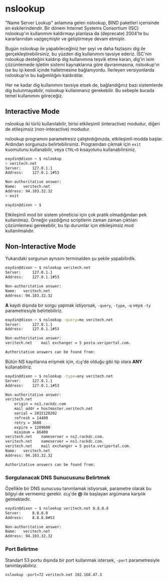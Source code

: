 # nslookup

"Name Server Lookup" anlamına gelen nslookup, BIND paketleri içerisinde en eskilerindendir. Bir dönem Internet Systems Consortium (ISC) nslookup'ın kullanımını kaldırmayı planlasa da (deprecate) 2004'te bu kararlarından vazgeçmiştir ve geliştirmeye devam etmiştir.

Bugün nslookup ile yapabileceğiniz her şeyi ve daha fazlasını dig ile gerçekleştirebilirsiniz, bu yüzden dig kullanımını tavsiye ederiz. ISC'nin nslookup desteğini kaldırıp dig kullanımına teşvik etme kararı, dig'in isim çözümlemede işletim sistemi kaynaklarına göre davranmasına, nslookup'ın ise bu işi kendi içinde halletmesine bağlanıyordu. İlerleyen versiyonlarda nslookup'ın bu bağımlılığını kaldırdılar.

Her ne kadar dig kullanımını tavsiye etsek de, bağlandığınız bazı sistemlerde dig bulunmayabilir, nslookup kullanmanız gerekebilir. Bu sebeple burada temel kullanımını göreceğiz.

## Interactive Mode

nslookup iki türlü kullanılabilir, birisi etkileşimli (interactive) modudur, diğeri de etileşimsiz (non-interactive) modudur.

nslookup programını parametresiz çalıştırdığınızda, etkileşimli modda başlar. Ardından sorgunuzu belirtebilirsiniz. Programdan çıkmak için ```exit``` kuomutunu kullanabilir, veya ```CTRL+D``` kısayolunu kullanabilirsiniz.

```bash
eaydin@dixon ~ $ nslookup
> veritech.net
Server:		127.0.1.1
Address:	127.0.1.1#53

Non-authoritative answer:
Name:	veritech.net
Address: 94.103.32.32
> exit

eaydin@dixon ~ $ 
```

Etkileşimli mod bir sistem yöneticisi için çok pratik olmadığından pek kullanılmaz. Örneğin yazdığınız scriptlerin zaman zaman çıktıları çözümlemesi gerekebilir, bu tip durumlar için etkileşimsiz mod kullanılmalıdır.

## Non-Interactive Mode

Yukarıdaki sorgunun aynısını terminalden şu şekile yapabilirdik.

```bash
eaydin@dixon ~ $ nslookup veritech.net
Server:		127.0.1.1
Address:	127.0.1.1#53

Non-authoritative answer:
Name:	veritech.net
Address: 94.103.32.32
```

**A** kaydı dışında bir sorgu yapmak istiyorsak, ```-query```, ```-type```, ```-q``` veya ```-ty```  parametresiyle belirtebiliriz.

```bash
eaydin@dixon ~ $ nslookup -query=mx veritech.net
Server:		127.0.1.1
Address:	127.0.1.1#53

Non-authoritative answer:
veritech.net	mail exchanger = 5 posta.veriportal.com.

Authoritative answers can be found from:
```

Bütün NS kayıtlarına erişmek için, ```dig```'de olduğu gibi tip olara **ANY** kullanabiliriz.

```bash
eaydin@dixon ~ $ nslookup -type=any veritech.net
Server:		127.0.1.1
Address:	127.0.1.1#53

Non-authoritative answer:
veritech.net
	origin = ns1.rackdc.com
	mail addr = hostmaster.veritech.net
	serial = 2015120202
	refresh = 14400
	retry = 3600
	expire = 1209600
	minimum = 86400
veritech.net	nameserver = ns2.rackdc.com.
veritech.net	nameserver = ns1.rackdc.com.
veritech.net	mail exchanger = 5 posta.veriportal.com.
Name:	veritech.net
Address: 94.103.32.32

Authoritative answers can be found from:
```

### Sorgulanacak DNS Sunucusunu Belirtmek

Özellikle bir DNS sunucusu tanımlamak istiyorsak, parametre olarak bu bilgiyi de vermemiz gerekir. ```dig```'de **@** ile başlayan argümana karşılık gelmektedir.

```bash
eaydin@dixon ~ $ nslookup veritech.net 8.8.8.8
Server:		8.8.8.8
Address:	8.8.8.8#53

Non-authoritative answer:
Name:	veritech.net
Address: 94.103.32.32
```

### Port Belirtme

Standart 53 portu dışında bir port kullanmak istersek, ```-port``` parametresiyle tanımlayabiliriz.

```nslookup -port=72 veritech.net 192.168.47.3```

